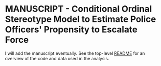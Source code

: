 MANUSCRIPT - Conditional Ordinal Stereotype Model to Estimate Police Officers' Propensity to Escalate Force
================
I will add the manuscript eventually. See the top-level [README](../README.md) for an overview of the code and data used in the analysis.
